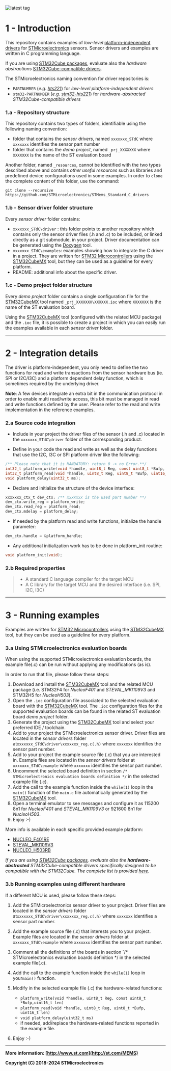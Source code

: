 ![latest tag](https://img.shields.io/github/v/tag/STMicroelectronics/STMems_Standard_C_drivers.svg?color=brightgreen)

# 1 - Introduction

This repository contains examples of *low-level* [platform-independent drivers]( http://www.st.com/content/st_com/en/products/embedded-software/mems-and-sensors-software/drivers-for-mems/c-driver-mems.html ) for [STMicroelectronics](www.st.com/mems) sensors. Sensor drivers and examples are written in C programming language.

If you are using [STM32Cube packages](https://www.st.com/en/ecosystems/stm32cube.html), evaluate also the *hardware abstractions* [STM32Cube-compatible drivers](https://github.com/STMicroelectronics/STM32Cube_MCU_Overall_Offer/blob/master/README.md#stm32cube-bsp-components-drivers). 

The STMicroelectronics naming convention for driver repositories is:
 - `PARTNUMBER` (*e.g. [hts221](https://github.com/STMicroelectronics/hts221-pid)*) for *low-level platform-independent drivers*
 - `stm32-PARTNUMBER` (*e.g. [stm32-hts221](https://github.com/STMicroelectronics/stm32-hts221)*) for *hardware-abstracted STM32Cube-compatible drivers*

### 1.a - Repository structure

This repository contains two types of folders, identifiable using the following naming convention:

- folder that contains the *sensor drivers*, named  `xxxxxxx_STdC` where  `xxxxxxx` identifies the sensor part number
- folder that contains the *demo project*, named  `_prj_XXXXXXX` where  `XXXXXXX` is the name of the ST evaluation board

Another folder, named  `_resources`,  cannot be identified with the two types described above and contains *other useful resources* such as libraries and predefined device configurations used in some examples. In order to `clone` the complete content of this folder, use the command:

```git
git clone --recursive https://github.com/STMicroelectronics/STMems_Standard_C_drivers
```

### 1.b - Sensor driver folder structure

Every *sensor driver* folder contains:

- `xxxxxxx_STdC\driver` : this folder points to another repository which contains only the sensor driver files (.h and .c) to be included, or linked directly as a git submodule, in your project. Driver documentation can be generated using the [Doxygen](http://www.doxygen.org/) tool.
- `xxxxxxx_STdC\examples`:  examples showing how to integrate the C driver in a project. They are written for [STM32 Microcontrollers](https://www.st.com/en/microcontrollers.html) using the [STM32CubeMX](https://www.st.com/en/development-tools/stm32cubemx.html) tool, but they can be used as a guideline for every platform.
- README: additional info about the specific driver.

### 1.c - Demo project folder structure

Every *demo project* folder contains a single configuration file for the [STM32CubeMX](https://www.st.com/en/development-tools/stm32cubemx.html) tool named `_prj_XXXXXXX\XXXXXX.ioc` where  `XXXXXXX` is the name of the ST evaluation board.

Using the [STM32CubeMX](https://www.st.com/en/development-tools/stm32cubemx.html) tool (configured with the related MCU package) and the `.ioc` file, it is possible to create a project in which you can easily run the examples available in each *sensor driver* folder.

------

# 2 - Integration details
The driver is platform-independent, you only need to define the two functions for read and write transactions from the sensor hardware bus (ie. SPI or I2C/I3C) and a platform dependent delay function, which is sometimes required by the underlying driver.

**Note**: A few devices integrate an extra bit in the communication protocol in order to enable multi read/write access, this bit must be managed in read and write functions defined by the user. Please refer to the read and write implementation in the reference examples.

### 2.a Source code integration

- Include in your project the driver files of the sensor (.h and .c) located in the `xxxxxxx_STdC\driver` folder of the corresponding product.

- Define in your code the read and write as well as the delay functions that use the I2C, I3C or SPI platform driver like the following:

```c
/** Please note that it is MANDATORY: return 0 -> no Error.**/
int32_t platform_write(void *handle, uint8_t Reg, const uint8_t *Bufp, uint16_t len);
int32_t platform_read(void *handle, uint8_t Reg, uint8_t *Bufp, uint16_t len);
void platform_delay(uint32_t ms);
```

- Declare and initialize the structure of the device interface:

```c
xxxxxxx_ctx_t dev_ctx; /** xxxxxxx is the used part number **/
dev_ctx.write_reg = platform_write;
dev_ctx.read_reg = platform_read;
dev_ctx.mdelay = platform_delay;
```

- If needed by the platform read and write functions, initialize the handle parameter:

```c
dev_ctx.handle = &platform_handle;
```

- Any additional initialization work has to be done in platform_init routine:

```c
void platform_init(void);
```

### 2.b Required properties

> * A standard C language compiler for the target MCU
> * A C library for the target MCU and the desired interface (i.e. SPI, I2C, I3C)

------

# 3 - Running examples

Examples are written for [STM32 Microcontrollers](https://www.st.com/en/microcontrollers.html) using the [STM32CubeMX](https://www.st.com/en/development-tools/stm32cubemx.html) tool, but they can be used as a guideline for every platform.

### 3.a Using STMicroelectronics evaluation boards

When using the supported STMicroelectronics evaluation boards, the example file(.c) can be run without applying any modifications (as is).

In order to run that file, please follow these steps:

1. Download and install the [STM32CubeMX](http://www.st.com/en/development-tools/stm32cubemx.html)  tool and the related MCU package (i.e. STM32F4 for *NucleoF401* and *STEVAL_MKI109V3* and STM32H5 for *NucleoH503*).
2. Open the  `.ioc` configuration file associated to the selected evaluation board with the [STM32CubeMX](http://www.st.com/en/development-tools/stm32cubemx.html) tool. The  `.ioc` configuration files for the supported evaluation boards can be found in the related ST evaluation board *demo project* folder.
3. Generate the project using the [STM32CubeMX](http://www.st.com/en/development-tools/stm32cubemx.html) tool and select your preferred IDE / toolchain.
4. Add to your project the STMicroelectronics sensor driver. Driver files are located in the *sensor drivers* folder at`xxxxxxx_STdC\driver\xxxxxxx_reg.c(.h)` where  `xxxxxxx` identifies the sensor part number.
5. Add to your project the example source file (.c) that you are interested in. Example files are located in the *sensor drivers* folder at `xxxxxxx_STdC\example` where  `xxxxxxx` identifies the sensor part number.
6. Uncomment the selected board definition in section `/* STMicroelectronics evaluation boards definition */` in the selected example file (.c).
7. Add the call to the example function inside the `while(1)` loop in the `main()` function of the `main.c` file automatically generated by the  [STM32CubeMX](http://www.st.com/en/development-tools/stm32cubemx.html) tool.
8. Open a terminal emulator to see messages and configure it as 115200 8n1 for *NucleoF401* and *STEVAL_MKI109V3* or 921600 8n1 for *NucleoH503*.
9. Enjoy :-)

More info is available in each specific provided example platform:

- [NUCLEO_F401RE](https://github.com/STMicroelectronics/STMems_Standard_C_drivers/tree/master/_prj_NucleoF401)
- [STEVAL_MKI109V3](https://github.com/STMicroelectronics/STMems_Standard_C_drivers/tree/master/_prj_MKI109V3)
- [NUCLEO_H503RB](https://github.com/STMicroelectronics/STMems_Standard_C_drivers/tree/master/_prj_Nucleo_H503RB)

*If you are using [STM32Cube packages](https://www.st.com/en/ecosystems/stm32cube.html), evaluate also the **hardware-abstracted** STM32Cube-compatible drivers specifically designed to be compatible with the STM32Cube. The complete list is provided [here](https://github.com/STMicroelectronics/STM32Cube_MCU_Overall_Offer/blob/master/README.md#stm32cube-bsp-components-drivers).*

### 3.b Running examples using different hardware

If a different MCU is used, please follow these steps:

1. Add the STMicroelectronics sensor driver to your project.  Driver files are located in the *sensor drivers* folder at`xxxxxxx_STdC\driver\xxxxxxx_reg.c(.h)` where  `xxxxxxx` identifies a sensor part number.
2. Add the example source file (.c) that interests you to your project. Example files are located in the *sensor drivers* folder at `xxxxxxx_STdC\example` where  `xxxxxxx` identifies the sensor part number.
3. Comment all the definitions of the boards in section `/* STMicroelectronics evaluation boards definition */ in the selected example file(.c).
4. Add the call to the example function inside the `while(1)` loop in your`main()` function.
5. Modify in the selected example file (.c) the hardware-related functions:

   - `platform_write(void *handle, uint8_t Reg, const uint8_t *Bufp,uint16_t len)`
   - `platform_read(void *handle, uint8_t Reg, uint8_t *Bufp, uint16_t len)`
   - `void platform_delay(uint32_t ms)`
   - if needed, add/replace the hardware-related functions reported in the example file.
6. Enjoy :-)

------

**More information: [http://www.st.com](http://st.com/MEMS)**

**Copyright (C) 2018-2024 STMicroelectronics**

